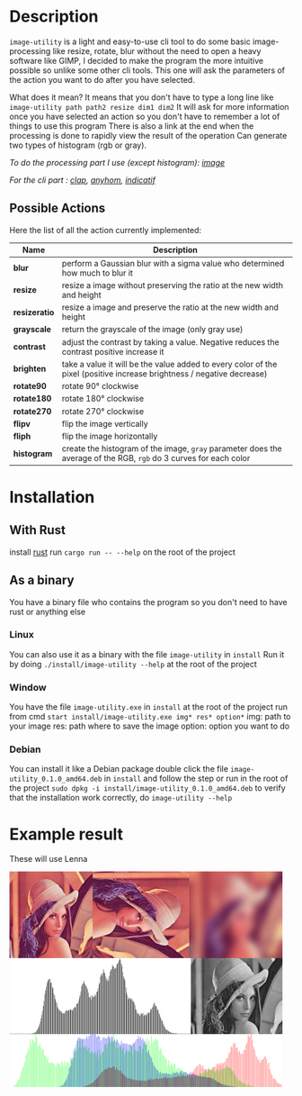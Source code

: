 # Description
`image-utility` is a light and easy-to-use cli tool to do some basic image-processing like 
resize, rotate, blur without the need to open a heavy software like GIMP, I decided
to make the program the more intuitive possible so unlike some other cli tools.
This one will ask the parameters of the action you want to do after you have selected.

What does it mean? It means that you don't have to type a long line like `image-utility path path2 resize dim1 dim2`
It will ask for more information once you have selected an action so you don't have to remember a lot of things to use this program
There is also a link at the end when the processing is done to rapidly view the result of the operation
Can generate two types of histogram (rgb or gray).

*To do the processing part I use (except histogram): [image](https://github.com/image-rs/image)*

*For the cli part : [clap](https://github.com/clap-rs/clap), [anyhom](https://github.com/dtolnay/anyhow), [indicatif](https://github.com/console-rs/indicatif)*


## Possible Actions
Here the list of all the action currently implemented:

| **Name**        | **Description**                                                                                                        | 
|-----------------|------------------------------------------------------------------------------------------------------------------------|
| **blur**        | perform a Gaussian blur with a sigma value who determined how much to blur it                                          |
| **resize**      | resize a image without preserving the ratio at the new width and height                                                |
| **resizeratio** | resize a image and preserve the ratio at the new width and height                                                      |
| **grayscale**   | return the grayscale of the image (only gray use)                                                                      |
| **contrast**    | adjust the contrast by taking a value. Negative reduces the contrast positive increase it                              |
| **brighten**    | take a value it will be the value added to every color of the pixel (positive increase brightness / negative decrease) |
| **rotate90**    | rotate 90° clockwise                                                                                                   |
| **rotate180**   | rotate 180° clockwise                                                                                                  |
| **rotate270**   | rotate 270° clockwise                                                                                                  |
| **flipv**       | flip the image vertically                                                                                              |
| **fliph**       | flip the image horizontally                                                                                            |
| **histogram**   | create the histogram of the image, `gray` parameter does the average of the RGB, `rgb` do 3 curves for each color      |

# Installation
## With Rust
install [rust]("https://www.rust-lang.org/learn/get-started")
run `cargo run -- --help` on the root of the project

## As a binary

You have a binary file who contains the program so you don't need to
have rust or anything else
### Linux
You can also use it as a binary with the file `image-utility` in `install`
Run it by doing `./install/image-utility --help` at the root of the project

### Window
You have the file `image-utility.exe` in `install`
at the root of the project run from cmd `start install/image-utility.exe img* res* option*`
img: path to your image
res: path where to save the image
option: option you want to do 

### Debian
You can install it like a Debian package double click the file `image-utility_0.1.0_amd64.deb` in `install` and follow the step or
run in the root of the project `sudo dpkg -i install/image-utility_0.1.0_amd64.deb`
to verify that the installation work correctly, do `image-utility --help`

# Example result
These will use Lenna

![lena](display.png) 

